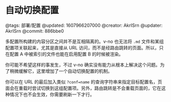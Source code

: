 # 自动切换配置

@tags: 部署/配置
@updated: 1607966207000
@creator: AkrISrn
@updater: AkrISrn
@commit: 886bbe0

多配置所构建的内容分区之间并不是互相隔离的。v-no 也无法将 `.md` 文件和某组配置项关联起来，尤其是直接从 URL 访问，而不是经路由跳转的页面。所以，只在配置 A 中被索引的文件也能在启用配置 B 的时候被渲染。

你可能不希望这样的事发生，不过 v-no 确实没有能力从根本上解决这个问题。为了稍微缓解它，这里增加了一个自动切换配置的机制。

你可以在 URL 的最后加入类似 `?conf=name` 的查询字符串来指定目标配置名，页面会在重载时尝试切换到这组配置项。另外，路由跳转是不会重载页面的，它在这种情况下也不会生效，你需要刷新一下才行。

